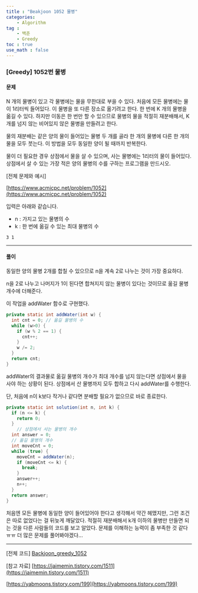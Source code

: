 ```yaml
---
title : "Beakjoon 1052 물병"
categories: 
    - Algorithm
tag : 
    - 백준
    - Greedy
toc : true
use_math : false
---
```


### [Greedy] 1052번 물병



#### 문제

N 개의 물병이 있고 각 물병에는 물을 무한대로 부을 수 있다. 처음에 모든 물병에는 물이 1리터씩 들어있다. 이 물병을 또 다른 장소로 옮기려고 한다. 한 번에 K 개의 물병을 옮길 수 있다. 하지만 이동은 한 번만 할 수 있으므로 물병의 물을 적절히 재분배해서, K 개를 넘지 않는 비어있지 않은 물병을 만들려고 한다.

물의 재분배는 같은 양의 물이 들어있는 물병 두 개를 골라 한 개의 물병에 다른 한 개의 물을 모두 붓는다. 이 방법을 모두 동일한 양이 될 때까지 반복한다.

물이 더 필요한 경우 상점에서 물을 살 수 있으며, 사는 물병에는 1리터의 물이 들어있다. 상점에서 살 수 있는 가장 적은 양의 물병의 수를 구하는 프로그램을 만드시오.

[전체 문제와 예시]

[https://www.acmicpc.net/problem/1052](https://www.acmicpc.net/problem/1052)

입력은 아래와 같습니다. 

- n : 가지고 있는 물병의 수
- k :  한 번에 옮길 수 있는 최대 물병의 수

```
3 1
```
------




#### 풀이

동일한 양의 물병 2개를 합칠 수 있으므로 n을 계속 2로 나누는 것이 가장 중요하다.

n을 2로 나누고 나머지가 1이 된다면 합쳐지지 않는 물병이 있다는 것이므로 옮길 물병 개수에 더해준다.

이 작업을 addWater 함수로 구현했다.

```java
private static int addWater(int w) {
  int cnt = 0; // 옮길 물병의 수
  while (w>0) {
    if (w % 2 == 1) {
      cnt++;
    }
    w /= 2;
  }
  return cnt;
}
```

addWater의 결과물로 옮길 물병의 개수가 최대 개수를 넘지 않는다면 상점에서 물을 사야 하는 상황이 된다. 상점에서 산 물병까지 모두 합하고 다시 addWater를 수행한다.

단, 처음에 n이 k보다 작거나 같다면 분배할 필요가 없으므로 바로 종료한다.

```java
private static int solution(int n, int k) {
  if (n <= k) {
    return 0;
  }
	// 상점에서 사는 물병의 개수
  int answer = 0;
  // 옮길 물병의 개수
  int moveCnt = 0;
  while (true) {
    moveCnt = addWater(n);
    if (moveCnt <= k) {
      break;
    }
    answer++;
    n++;
  }
  return answer;
}
```

처음엔 모든 물병에 동일한 양이 들어있어야 한다고 생각해서 약간 헤맸지만, 그런 조건은 따로 없었다는 걸 뒤늦게 깨달았다. 적절히 재분배해서 k개 이하의 물병만 만들면 되는 것을 다른 사람들의 코드를 보고 알았다. 문제를 이해하는 능력이 좀 부족한 것 같다ㅠㅠ 더 많은 문제를 풀어봐야겠다...

------

[전체 코드]
[Backjoon_greedy_1052](https://github.com/yuntnwls/codingtest/blob/342f9887d7cbec4aabcf7cac3d63f2dd306c2391/src/com/backjoon/greedy/t1052/Main.java)

[참고 자료]
[https://jaimemin.tistory.com/1511](https://jaimemin.tistory.com/1511)

[https://yabmoons.tistory.com/199](https://yabmoons.tistory.com/199)

